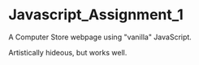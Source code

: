 # Javascript_Assignment_1

A Computer Store webpage using "vanilla" JavaScript.

Artistically hideous, but works well.
